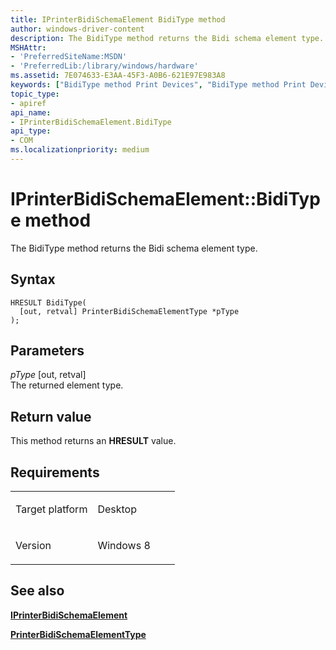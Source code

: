 ```yaml
---
title: IPrinterBidiSchemaElement BidiType method
author: windows-driver-content
description: The BidiType method returns the Bidi schema element type.
MSHAttr:
- 'PreferredSiteName:MSDN'
- 'PreferredLib:/library/windows/hardware'
ms.assetid: 7E074633-E3AA-45F3-A0B6-621E97E983A8
keywords: ["BidiType method Print Devices", "BidiType method Print Devices , IPrinterBidiSchemaElement interface", "IPrinterBidiSchemaElement interface Print Devices , BidiType method"]
topic_type:
- apiref
api_name:
- IPrinterBidiSchemaElement.BidiType
api_type:
- COM
ms.localizationpriority: medium
---
```


# IPrinterBidiSchemaElement::BidiType method


The BidiType method returns the Bidi schema element type.

Syntax
------

```ManagedCPlusPlus
HRESULT BidiType(
  [out, retval] PrinterBidiSchemaElementType *pType
);
```

Parameters
----------

*pType* \[out, retval\]  
The returned element type.

Return value
------------

This method returns an **HRESULT** value.

Requirements
------------

<table>
<colgroup>
<col width="50%" />
<col width="50%" />
</colgroup>
<tbody>
<tr class="odd">
<td><p>Target platform</p></td>
<td>Desktop</td>
</tr>
<tr class="even">
<td><p>Version</p></td>
<td><p>Windows 8</p></td>
</tr>
</tbody>
</table>

## <span id="see_also"></span>See also


[**IPrinterBidiSchemaElement**](iprinterbidischemaelement-interface.md)

[**PrinterBidiSchemaElementType**](printerbidischemaelementtype.md)

 

 




